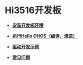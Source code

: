 # Hi3516开发板<a name="ZH-CN_TOPIC_0000001128470852"></a>

-   **[安装开发板环境](quickstart-lite-steps-hi3516-setting.md)**  

-   **[运行Hello OHOS（编译、烧录）](quickstart-lite-steps-hi3516-running.md)**  

-   **[驱动开发示例](quickstart-lite-steps-hi3516-program.md)**  

-   **[常见问题](quickstart-lite-steps-hi3516-faqs.md)**  


